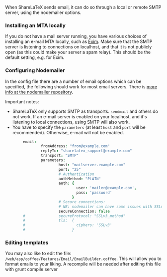 When ShareLaTeX sends email, it can do so through a local or remote SMTP server, using the nodemailer options.

### Installing an MTA locally

If you do not have a mail server running, you have various choices of installing an e-mail MTA locally, such as [Exim](https://help.ubuntu.com/lts/serverguide/exim4.html). Make sure that the SMTP server is listening to connections on localhost, and that it is not publicly open (as this could make your server a spam relay). This should be the default setting, e.g. for Exim.

### Configuring Nodemailer
In the config file there are a number of email options which can be specified, the following should work for most email servers. There is [more info at the nodemailer repository](https://github.com/andris9/Nodemailer).

Important notes:
- ShareLaTeX only supports SMTP as transports. `sendmail` and others do not work. If an e-mail server is enabled on your localhost, and it's listening to local connections, using SMTP will also work.
- You have to specify the `parameters` (at least `host` and `port` will be recommended). Otherwise, e-mail will not be enabled.


```coffee
        email:
                fromAddress: "from@example.com"
                replyTo: "sharelatex_support@example.com"
                transport: "SMTP"
                parameters:
                        host: "mailserver.example.com"
                        port: "25"
                        # Authentication
                        authMethod: "PLAIN"
                        auth: {
                                user: 'mailer@example.com',
                                pass: 'password'
                              }
                        # Secure connections:
                        # NB: nodemailer can have some issues with SSLv3
                        secureConnection: false
        #               secureProtocol: "SSLv3_method"
        #               tls:  {
        #                       ciphers: 'SSLv3'
        #                     }
```

### Editing templates

You may also like to edit the file: `/web/app/coffee/Features/Email/EmailBuilder.coffee`. This will allow you to format emails to your liking. A recompile will be needed after editing this file with grunt compile:server